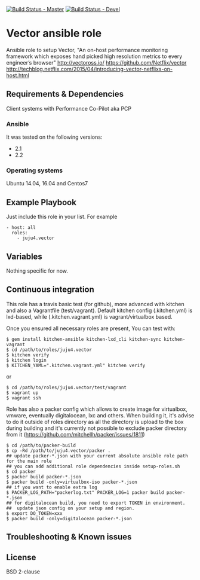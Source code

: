 [![Build Status - Master](https://travis-ci.org/juju4/ansible-vector.svg?branch=master)](https://travis-ci.org/juju4/ansible-vector)
[![Build Status - Devel](https://travis-ci.org/juju4/ansible-vector.svg?branch=devel)](https://travis-ci.org/juju4/ansible-vector/branches)
# Vector ansible role

Ansible role to setup Vector, "An on-host performance monitoring framework which exposes hand picked high resolution metrics to every engineer’s browser"
http://vectoross.io/
https://github.com/Netflix/vector
http://techblog.netflix.com/2015/04/introducing-vector-netflixs-on-host.html

## Requirements & Dependencies

Client systems with Performance Co-Pilot aka PCP

### Ansible
It was tested on the following versions:
 * 2.1
 * 2.2

### Operating systems

Ubuntu 14.04, 16.04 and Centos7

## Example Playbook

Just include this role in your list.
For example

```
- host: all
  roles:
    - juju4.vector
```

## Variables

Nothing specific for now.

## Continuous integration

This role has a travis basic test (for github), more advanced with kitchen and also a Vagrantfile (test/vagrant).
Default kitchen config (.kitchen.yml) is lxd-based, while (.kitchen.vagrant.yml) is vagrant/virtualbox based.

Once you ensured all necessary roles are present, You can test with:
```
$ gem install kitchen-ansible kitchen-lxd_cli kitchen-sync kitchen-vagrant
$ cd /path/to/roles/juju4.vector
$ kitchen verify
$ kitchen login
$ KITCHEN_YAML=".kitchen.vagrant.yml" kitchen verify
```
or
```
$ cd /path/to/roles/juju4.vector/test/vagrant
$ vagrant up
$ vagrant ssh
```

Role has also a packer config which allows to create image for virtualbox, vmware, eventually digitalocean, lxc and others.
When building it, it's advise to do it outside of roles directory as all the directory is upload to the box during building 
and it's currently not possible to exclude packer directory from it (https://github.com/mitchellh/packer/issues/1811)
```
$ cd /path/to/packer-build
$ cp -Rd /path/to/juju4.vector/packer .
## update packer-*.json with your current absolute ansible role path for the main role
## you can add additional role dependencies inside setup-roles.sh
$ cd packer
$ packer build packer-*.json
$ packer build -only=virtualbox-iso packer-*.json
## if you want to enable extra log
$ PACKER_LOG_PATH="packerlog.txt" PACKER_LOG=1 packer build packer-*.json
## for digitalocean build, you need to export TOKEN in environment.
##  update json config on your setup and region.
$ export DO_TOKEN=xxx
$ packer build -only=digitalocean packer-*.json
```

## Troubleshooting & Known issues


## License

BSD 2-clause

